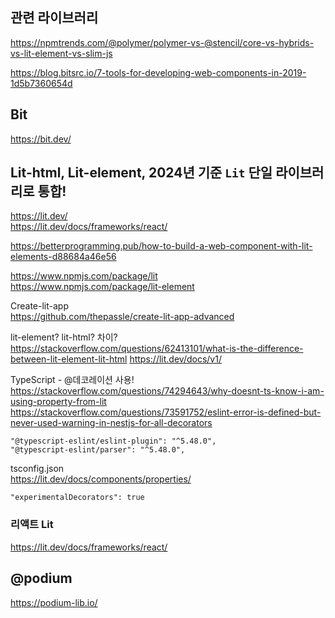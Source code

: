 ## 관련 라이브러리

https://npmtrends.com/@polymer/polymer-vs-@stencil/core-vs-hybrids-vs-lit-element-vs-slim-js

https://blog.bitsrc.io/7-tools-for-developing-web-components-in-2019-1d5b7360654d

## Bit

https://bit.dev/

## Lit-html, Lit-element, 2024년 기준 `Lit` 단일 라이브러리로 통합!

https://lit.dev/  
https://lit.dev/docs/frameworks/react/

https://betterprogramming.pub/how-to-build-a-web-component-with-lit-elements-d88684a46e56

https://www.npmjs.com/package/lit  
https://www.npmjs.com/package/lit-element

Create-lit-app  
https://github.com/thepassle/create-lit-app-advanced

lit-element? lit-html? 차이?  
https://stackoverflow.com/questions/62413101/what-is-the-difference-between-lit-element-lit-html
https://lit.dev/docs/v1/

TypeScript - @데코레이션 사용!
https://stackoverflow.com/questions/74294643/why-doesnt-ts-know-i-am-using-property-from-lit  
https://stackoverflow.com/questions/73591752/eslint-error-is-defined-but-never-used-warning-in-nestjs-for-all-decorators

```
"@typescript-eslint/eslint-plugin": "^5.48.0",
"@typescript-eslint/parser": "^5.48.0",
```

tsconfig.json  
https://lit.dev/docs/components/properties/

```
"experimentalDecorators": true
```

### 리액트 Lit

https://lit.dev/docs/frameworks/react/

## @podium

https://podium-lib.io/
